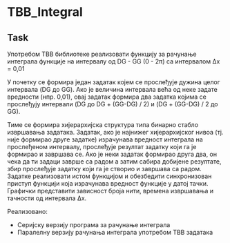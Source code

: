# TBB_Integral

## Task
Употребом TBB библиотеке реализовати функцију за рачунање интеграла
функције на интервалу од DG - GG (0 - 2π) са интервалом Δx = 0,01 
    
У почетку се формира један задатак којем се прослеђује дужина целог
интервала (DG до GG). Ако је величина интервала већа од неке задате вредности
(нпр. 0,01), овај задатак формира два задатка којима се прослеђују интервали
        (DG до DG + (GG-DG) / 2) и (DG + (GG-DG) / 2 до GG).

Тиме се формира хијерархијска структура типа бинарно стабло извршавања
задатака. Задатак, ако је најнижег хијерархијског нивоа (тј. није формирао друге
задатке) израчунава вредност интеграла на прослеђеном интервалу, прослеђује
резултат задатку који га је формирао и завршава се. Ако је неки задатак формирао
друга два, он чека да ти задаци заврше са радом а затим сабира добијене резултате,
збир прослеђује задатку који га је створио и завршава са радом.
Задатке реализовати истом функцијом и обезбедити синхронизован приступ
функцији која израчунава вредност функције у датој тачки. Графички представити
зависност броја нити, времена извршавања и тачности од интервала Δx.

Pеализованo:
- Серијску верзију програма за рачунање интеграла
- Паралелну верзију рачунањa интеграла употребом ТВВ задатака
